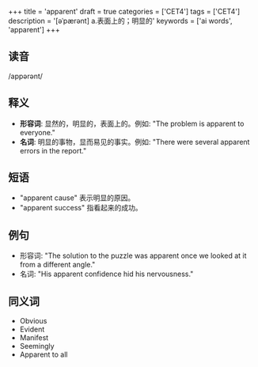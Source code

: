 +++
title = 'apparent'
draft = true
categories = ['CET4']
tags = ['CET4']
description = '[əˈpærənt] a.表面上的；明显的'
keywords = ['ai words', 'apparent']
+++

## 读音
/appərənt/

## 释义
- **形容词**: 显然的，明显的，表面上的。例如: "The problem is apparent to everyone."
- **名词**: 明显的事物，显而易见的事实。例如: "There were several apparent errors in the report."

## 短语
- "apparent cause" 表示明显的原因。
- "apparent success" 指看起来的成功。

## 例句
- 形容词: "The solution to the puzzle was apparent once we looked at it from a different angle."
- 名词: "His apparent confidence hid his nervousness."

## 同义词
- Obvious
- Evident
- Manifest
- Seemingly
- Apparent to all
